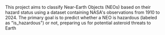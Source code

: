This project aims to classify Near-Earth Objects (NEOs) based on their hazard status using a dataset containing NASA's observations from 1910 to 2024. The primary goal is to predict whether a NEO is hazardous (labeled as "is_hazardous") or not, preparing us for potential asteroid threats to Earth
